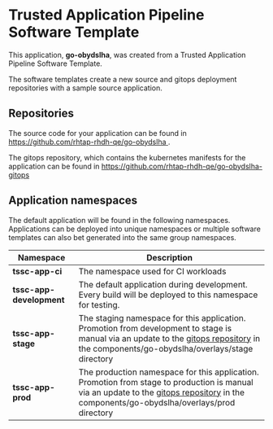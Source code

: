 # Trusted Application Pipeline Software Template

This application, **go-obydslha**, was created from a Trusted Application Pipeline Software Template.

The software templates create a new source and gitops deployment repositories with a sample source application. 

## Repositories

The source code for your application can be found in [https://github.com/rhtap-rhdh-qe/go-obydslha ](https://github.com/rhtap-rhdh-qe/go-obydslha ).
 
The gitops repository, which contains the kubernetes manifests for the application can be found in 
[https://github.com/rhtap-rhdh-qe/go-obydslha-gitops ](https://github.com/rhtap-rhdh-qe/go-obydslha-gitops ) 

## Application namespaces 

The default application will be found in the following namespaces. Applications can be deployed into unique namespaces or multiple software templates can also bet generated into the same group namespaces.  

|  Namespace   |  Description   |  
| -------- | -------- |
| **tssc-app-ci** | The namespace used for CI workloads |
| **tssc-app-development** | The default application during development. Every build will be deployed to this namespace for testing. |
| **tssc-app-stage** | The staging namespace for this application. Promotion from development to stage is manual via an update to the [gitops repository](https://github.com/rhtap-rhdh-qe/go-obydslha-gitops ) in the components/go-obydslha/overlays/stage directory |
| **tssc-app-prod** | The production namespace for this application. Promotion from stage to production is manual via an update to the [gitops repository](https://github.com/rhtap-rhdh-qe/go-obydslha-gitops ) in the components/go-obydslha/overlays/prod directory |